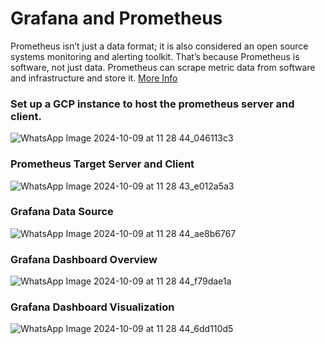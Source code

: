 # Grafana and Prometheus
Prometheus isn’t just a data format; it is also considered an open source systems monitoring and alerting toolkit. That’s because Prometheus is software, not just data.
Prometheus can scrape metric data from software and infrastructure and store it. [More Info](https://grafana.com/docs/grafana/latest/fundamentals/intro-to-prometheus/#:~:text=Prometheus%20isn't%20just%20a,and%20infrastructure%20and%20store%20it.)

### Set up a GCP instance to host the prometheus server and client. 

![WhatsApp Image 2024-10-09 at 11 28 44_046113c3](https://github.com/user-attachments/assets/7d284de8-0b15-4371-b58e-de243aee7e45)


### Prometheus Target Server and Client  

![WhatsApp Image 2024-10-09 at 11 28 43_e012a5a3](https://github.com/user-attachments/assets/9079738b-aa2f-4fc3-a671-8a49ffbf65fb)


### Grafana Data Source

![WhatsApp Image 2024-10-09 at 11 28 44_ae8b6767](https://github.com/user-attachments/assets/370ac33c-7b64-4e82-b345-943e120611dc)

### Grafana Dashboard Overview

![WhatsApp Image 2024-10-09 at 11 28 44_f79dae1a](https://github.com/user-attachments/assets/2ca0fa27-742b-40fb-9a4c-6e92cb55b42b)

### Grafana Dashboard Visualization

![WhatsApp Image 2024-10-09 at 11 28 44_6dd110d5](https://github.com/user-attachments/assets/21b22875-cfe4-4f97-a9db-5432f97309a7)



